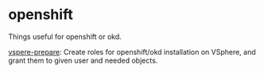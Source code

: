 # openshift
Things useful for openshift or okd.

[vspere-prepare](vspere-prepare): Create roles for openshift/okd installation on VSphere, and grant them to given user and needed objects.

